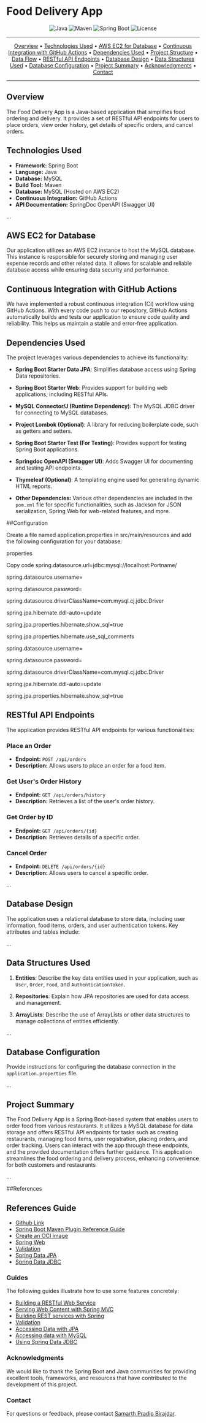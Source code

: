 # Food Delivery App<p align="center">  <img alt="Java" src="https://img.shields.io/badge/Java->=8-darkblue.svg" />  <img alt="Maven" src="https://img.shields.io/badge/maven-4.0-brightgreen.svg" />  <img alt="Spring Boot" src="https://img.shields.io/badge/Spring Boot-3.1.4-brightgreen.svg" />  <img alt="License" src="https://img.shields.io/badge/License-BSD_3--Clause-blue.svg" /></p>---<p align="center">  <a href="#overview">Overview</a> •  <a href="#technologies-used">Technologies Used</a> •  <a href="#aws-ec2-for-database">AWS EC2 for Database</a> •  <a href="#continuous-integration-with-github-actions">Continuous Integration with GitHub Actions</a> •  <a href="#dependencies-used">Dependencies Used</a> •  <a href="#project-structure">Project Structure</a> •  <a href="#data-flow">Data Flow</a> •  <a href="#restful-api-endpoints">RESTful API Endpoints</a> •  <a href="#database-design">Database Design</a> •  <a href="#data-structures-used">Data Structures Used</a> •  <a href="#database-configuration">Database Configuration</a> •  <a href="#project-summary">Project Summary</a> •  <a href="#acknowledgments">Acknowledgments</a> •  <a href="#contact">Contact</a></p>---## OverviewThe Food Delivery App is a Java-based application that simplifies food ordering and delivery. It provides a set of RESTful API endpoints for users to place orders, view order history, get details of specific orders, and cancel orders.## Technologies Used- **Framework:** Spring Boot- **Language:** Java- **Database:** MySQL- **Build Tool:** Maven- **Database:** MySQL (Hosted on AWS EC2)- **Continuous Integration:** GitHub Actions- **API Documentation:** SpringDoc OpenAPI (Swagger UI)...## AWS EC2 for DatabaseOur application utilizes an AWS EC2 instance to host the MySQL database. This instance is responsible for securely storing and managing user expense records and other related data. It allows for scalable and reliable database access while ensuring data security and performance.## Continuous Integration with GitHub ActionsWe have implemented a robust continuous integration (CI) workflow using GitHub Actions. With every code push to our repository, GitHub Actions automatically builds and tests our application to ensure code quality and reliability. This helps us maintain a stable and error-free application.## Dependencies UsedThe project leverages various dependencies to achieve its functionality:- **Spring Boot Starter Data JPA**: Simplifies database access using Spring Data repositories.- **Spring Boot Starter Web**: Provides support for building web applications, including RESTful APIs.- **MySQL Connector/J (Runtime Dependency)**: The MySQL JDBC driver for connecting to MySQL databases.- **Project Lombok (Optional)**: A library for reducing boilerplate code, such as getters and setters.- **Spring Boot Starter Test (For Testing)**: Provides support for testing Spring Boot applications.- **Springdoc OpenAPI (Swagger UI)**: Adds Swagger UI for documenting and testing API endpoints.- **Thymeleaf (Optional)**: A templating engine used for generating dynamic HTML reports.- **Other Dependencies:** Various other dependencies are included in the `pom.xml` file for specific functionalities, such as Jackson for JSON serialization, Spring Web for web-related features, and more.##Configuration Create a file named application.properties in src/main/resources and add the following configuration for your database:propertiesCopy codespring.datasource.url=jdbc:mysql://localhost:Portname/<database-name>spring.datasource.username=<userName>spring.datasource.password=<password>spring.datasource.driverClassName=com.mysql.cj.jdbc.Driverspring.jpa.hibernate.ddl-auto=updatespring.jpa.properties.hibernate.show_sql=truespring.jpa.properties.hibernate.use_sql_commentsspring.datasource.username=<userName>spring.datasource.password=<password>spring.datasource.driverClassName=com.mysql.cj.jdbc.Driverspring.jpa.hibernate.ddl-auto=updatespring.jpa.properties.hibernate.show_sql=true## RESTful API EndpointsThe application provides RESTful API endpoints for various functionalities:### Place an Order- **Endpoint:** `POST /api/orders`- **Description:** Allows users to place an order for a food item.### Get User's Order History- **Endpoint:** `GET /api/orders/history`- **Description:** Retrieves a list of the user's order history.### Get Order by ID- **Endpoint:** `GET /api/orders/{id}`- **Description:** Retrieves details of a specific order.### Cancel Order- **Endpoint:** `DELETE /api/orders/{id}`- **Description:** Allows users to cancel a specific order....## Database DesignThe application uses a relational database to store data, including user information, food items, orders, and user authentication tokens. Key attributes and tables include:...## Data Structures Used1. **Entities**: Describe the key data entities used in your application, such as `User`, `Order`, `Food`, and `AuthenticationToken`.2. **Repositories**: Explain how JPA repositories are used for data access and management.3. **ArrayLists**: Describe the use of ArrayLists or other data structures to manage collections of entities efficiently....## Database ConfigurationProvide instructions for configuring the database connection in the `application.properties` file....## Project SummaryThe Food Delivery App is a Spring Boot-based system that enables users to order food from various restaurants. It utilizes a MySQL database for data storage and offers RESTful API endpoints for tasks such as creating restaurants, managing food items, user registration, placing orders, and order tracking. Users can interact with the app through these endpoints, and the provided documentation offers further guidance. This application streamlines the food ordering and delivery process, enhancing convenience for both customers and restaurants...##References## References Guide* [Github Link](https://github.com/samarthbirajdar96/Food-Deliver-App.git)* [Spring Boot Maven Plugin Reference Guide](https://docs.spring.io/spring-boot/docs/3.1.4/maven-plugin/reference/html/)* [Create an OCI image](https://docs.spring.io/spring-boot/docs/3.1.4/maven-plugin/reference/html/#build-image)* [Spring Web](https://docs.spring.io/spring-boot/docs/3.1.4/reference/htmlsingle/index.html#web)* [Validation](https://docs.spring.io/spring-boot/docs/3.1.4/reference/htmlsingle/index.html#io.validation)* [Spring Data JPA](https://docs.spring.io/spring-boot/docs/3.1.4/reference/htmlsingle/index.html#data.sql.jpa-and-spring-data)* [Spring Data JDBC](https://docs.spring.io/spring-boot/docs/3.1.4/reference/htmlsingle/index.html#data.sql.jdbc)### GuidesThe following guides illustrate how to use some features concretely:* [Building a RESTful Web Service](https://spring.io/guides/gs/rest-service/)* [Serving Web Content with Spring MVC](https://spring.io/guides/gs/serving-web-content/)* [Building REST services with Spring](https://spring.io/guides/tutorials/rest/)* [Validation](https://spring.io/guides/gs/validating-form-input/)* [Accessing Data with JPA](https://spring.io/guides/gs/accessing-data-jpa/)* [Accessing data with MySQL](https://spring.io/guides/gs/accessing-data-mysql/)* [Using Spring Data JDBC](https://github.com/spring-projects/spring-data-examples/tree/master/jdbc/basics/)### AcknowledgmentsWe would like to thank the Spring Boot and Java communities for providing excellent tools, frameworks, and resources that have contributed to the development of this project.### ContactFor questions or feedback, please contact [Samarth Pradip Birajdar](mailto:business.samarthbirajdar96@gmail.com).